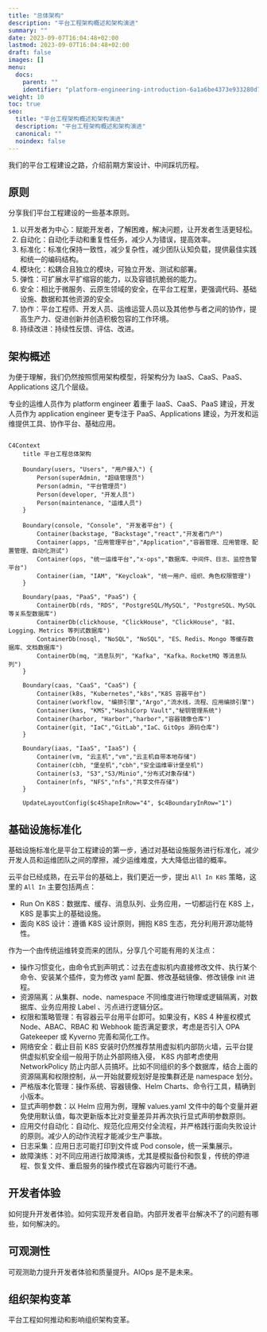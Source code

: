 ```yaml
---
title: "总体架构"
description: "平台工程架构概述和架构演进"
summary: ""
date: 2023-09-07T16:04:48+02:00
lastmod: 2023-09-07T16:04:48+02:00
draft: false
images: []
menu:
  docs:
    parent: ""
    identifier: "platform-engineering-introduction-6a1a6be4373e933280d78ea53de6158e"
weight: 10
toc: true
seo:
  title: "平台工程架构概述和架构演进"
  description: "平台工程架构概述和架构演进"
  canonical: ""
  noindex: false
---
```


我们的平台工程建设之路，介绍前期方案设计、中间踩坑历程。

## 原则

分享我们平台工程建设的一些基本原则。

1. 以开发者为中心：赋能开发者，了解困难，解决问题，让开发者生活更轻松。
2. 自动化：自动化手动和重复性任务，减少人为错误，提高效率。
3. 标准化：标准化保持一致性，减少复杂性，减少团队认知负载，提供最佳实践和统一的编码结构。
4. 模块化：松耦合且独立的模块，可独立开发、测试和部署。
5. 弹性：可扩展水平扩缩容的能力，以及容错抗脆弱的能力。
6. 安全：相比于微服务、云原生领域的安全，在平台工程里，更强调代码、基础设施、数据和其他资源的安全。
7. 协作：平台工程师、开发人员、运维运营人员以及其他参与者之间的协作，提高生产力、促进创新并创造积极包容的工作环境。
8. 持续改进：持续性反馈、评估、改进。

## 架构概述

为便于理解，我们仍然按照惯用架构模型，将架构分为 IaaS、CaaS、PaaS、Applications 这几个层级。

专业的运维人员作为 platform engineer 着重于 IaaS、CaaS、PaaS 建设，开发人员作为 application engineer 更专注于 PaaS、Applications 建设，为开发和运维提供工具、协作平台、基础应用。

```mermaid

C4Context
    title 平台工程总体架构

    Boundary(users, "Users", "用户接入") {
        Person(superAdmin, "超级管理员")
        Person(admin, "平台管理员")
        Person(developer, "开发人员")
        Person(maintenance, "运维人员")
    }

    Boundary(console, "Console", "开发者平台") {
        Container(backstage, "Backstage","react","开发者门户")
        Container(apps, "应用管理平台","Application","容器管理、应用管理、配置管理、自动化测试")
        Container(ops, "统一运维平台","x-ops","数据库、中间件、日志、监控告警平台")
        Container(iam, "IAM", "Keycloak", "统一用户、组织、角色权限管理")
    }

    Boundary(paas, "PaaS", "PaaS") {
        ContainerDb(rds, "RDS", "PostgreSQL/MySQL", "PostgreSQL、MySQL 等关系型数据库")
        ContainerDb(clickhouse, "ClickHouse", "ClickHouse", "BI、Logging、Metrics 等列式数据库")
        ContainerDb(nosql, "NoSQL", "NoSQL", "ES、Redis、Mongo 等缓存数据库、文档数据库")
        ContainerDb(mq, "消息队列", "Kafka", "Kafka、RocketMQ 等消息队列")
    }

    Boundary(caas, "CaaS", "CaaS") {
        Container(k8s, "Kubernetes","k8s","K8S 容器平台")
        Container(workflow, "编排引擎","Argo","流水线，流程、应用编排引擎")
        Container(kms, "KMS","HashiCorp Vault","秘钥管理系统")
        Container(harbor, "Harbor","harbor","容器镜像仓库")
        Container(git, "IaC","GitLab","IaC、GitOps 源码仓库")
    }

    Boundary(iaas, "IaaS", "IaaS") {
        Container(vm, "云主机","vm","云主机自带本地存储")
        Container(cbh, "堡垒机","cbh","安全运维审计堡垒机")
        Container(s3, "S3","S3/Minio","分布式对象存储")
        Container(nfs, "NFS","nfs","共享文件存储")
    }

    UpdateLayoutConfig($c4ShapeInRow="4", $c4BoundaryInRow="1")

```

## 基础设施标准化

基础设施标准化是平台工程建设的第一步，通过对基础设施服务进行标准化，减少开发人员和运维团队之间的摩擦，减少运维难度，大大降低出错的概率。

云平台已经成熟，在云平台的基础上，我们更近一步，提出 `All In K8S` 策略，这里的 `All In` 主要包括两点：

- Run On K8S：数据库、缓存、消息队列、业务应用，一切都运行在 K8S 上，K8S 是事实上的基础设施。
- 面向 K8S 设计：遵循 K8S 设计原则，拥抱 K8S 生态，充分利用开源功能特性。

作为一个由传统运维转变而来的团队，分享几个可能有用的关注点：

- 操作习惯变化，由命令式到声明式：过去在虚拟机内直接修改文件、执行某个命令、安装某个插件，变为修改 yaml 配置、修改基础镜像、修改镜像 init 进程。
- 资源隔离：从集群、node、namespace 不同维度进行物理或逻辑隔离，对数据库、业务应用按 Label 、污点进行逻辑分区。
- 权限和策略管理：有容器云平台用平台即可。如果没有，K8S 4 种鉴权模式 Node、ABAC、RBAC 和 Webhook 能否满足要求，考虑是否引入 OPA Gatekeeper 或 Kyverno 完善和简化工作。
- 网络安全：截止目前 K8S 安装时仍然推荐禁用虚拟机内部防火墙，云平台提供虚拟机安全组一般用于防止外部网络入侵， K8S 内部考虑使用 NetworkPolicy 防止内部人员搞坏。比如不同组织的多个数据库，结合上面的资源隔离和权限控制，从一开始就要规划好是按集群还是 namespace 划分。
- 严格版本化管理：操作系统、容器镜像、Helm Charts、命令行工具，精确到小版本。
- 显式声明参数：以 Helm 应用为例，理解 values.yaml 文件中的每个变量并避免使用默认值，每次更新版本比对变量差异并再次执行显式声明参数原则。
- 应用交付自动化：自动化、规范化应用交付全流程，并严格践行面向失败设计的原则。减少人的动作流程才能减少生产事故。
- 日志采集：应用日志可能打印到文件或 Pod console，统一采集展示。
- 故障演练：对不同应用进行故障演练，尤其是模拟备份和恢复，传统的停进程、恢复文件、重启服务的操作模式在容器内可能行不通。

## 开发者体验

如何提升开发者体验。如何实现开发者自助。内部开发者平台解决不了的问题有哪些，如何解决的。

## 可观测性

可观测助力提升开发者体验和质量提升。AIOps 是不是未来。

## 组织架构变革

平台工程如何推动和影响组织架构变革。
